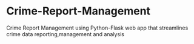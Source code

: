 # Crime-Report-Management
Crime Report Management using Python-Flask web app that streamlines crime data reporting,management and analysis
